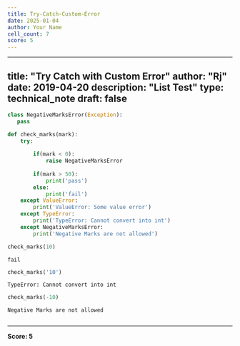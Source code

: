 ```yaml
---
title: Try-Catch-Custom-Error
date: 2025-01-04
author: Your Name
cell_count: 7
score: 5
---
```


---
title: "Try Catch with Custom Error"
author: "Rj"
date: 2019-04-20
description: "List Test"
type: technical_note
draft: false
---

```python
class NegativeMarksError(Exception):
   pass
```


```python
def check_marks(mark):
    try:
        
        if(mark < 0):
            raise NegativeMarksError
        
        if(mark > 50):
            print('pass')
        else:
            print('fail')
    except ValueError:
        print('ValueError: Some value error')
    except TypeError:
        print('TypeError: Cannot convert into int')
    except NegativeMarksError:
        print('Negative Marks are not allowed')
```


```python
check_marks(10)
```

    fail



```python
check_marks('10')
```

    TypeError: Cannot convert into int



```python
check_marks(-10)
```

    Negative Marks are not allowed



```python

```


---
**Score: 5**